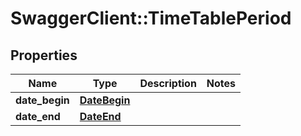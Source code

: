 # SwaggerClient::TimeTablePeriod

## Properties
Name | Type | Description | Notes
------------ | ------------- | ------------- | -------------
**date_begin** | [**DateBegin**](DateBegin.md) |  | 
**date_end** | [**DateEnd**](DateEnd.md) |  | 


